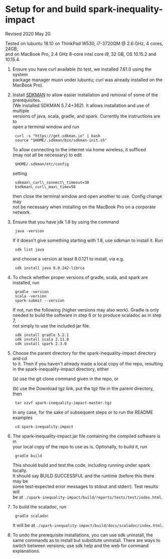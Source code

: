 # Setup for and build spark-inequality-impact

Revised 2020 May 20.

Tested on lubuntu 18.10 on ThinkPad W530, i7-3720QM @ 2.6 GHz, 4 cores, 24GB,<br>
and on MacBook Pro, 2.4 GHz 8-core intel core i9, 32 GB, OS 10.15.2 and 10.15.4.

1. Ensure you have curl available (to test, we installed 7.61.0 using the system<br>
   package manager muon under lubuntu; curl was already installed on the MacBook Pro).

2. Install [SDKMAN](https://sdkman.io/install) to allow easier installation and removal of some of the prerequisites.<br>
   (We installed SDKMAN 5.7.4+362). It allows installation and use of multiple<br>
   versions of java, scala, gradle, and spark.  Currently the instructions are to<br>
   open a terminal window and run

        curl -s "https://get.sdkman.io" | bash
        source "$HOME/.sdkman/bin/sdkman-init.sh"

   To allow connecting to the internet via home wireless, it sufficed<br>
   (may not all be necessary) to edit

        $HOME/.sdkman/etc/config

   setting

        sdkman\_curl\_connect\_timeout=30
        bsdkman\_curl\_max\_time=50

   then close the terminal window and open another to use.  Config change may<br>
   not be necessary when installing on the MacBook Pro on a corporate network.

3. Ensure that you have jdk 1.8 by using the command

        java -version

   If it doesn't give something starting with 1.8, use sdkman to install it. Run

        sdk list java

   and choose a version at least 8.0.121 to install, via e.g.

        sdk install java 8.0.242-librca

4. To check whether proper versions of gradle, scala, and spark are installed, run

        gradle -version
        scala -version
        spark-submit --version

   If not, run the following (higher versions may also work).  Gradle is only<br>
   needed to build the software in step 6 or to produce scaladoc as in step 7,<br>
   not simply to use the included jar file.

        sdk install gradle 5.2.1
        sdk install scala 2.11.8
        sdk install spark 2.3.0

5. Choose the parent directory for the spark-inequality-impact directory and cd<br>
   to it.  Then if you haven't already made a local copy of the repo, resulting<br>
   in the spark-inequality-impact directory, either

   (a) use the git clone command given in the repo, or

   (b) use the Download tgz link, put the tgz file in the parent directory, then

        tar xzvf spark-inequality-impact-master.tgz

   In any case, for the sake of subsequent steps or to run the README examples

        cd spark-inequality-impact

6. The spark-inequality-impact.jar file containing the compiled software is in<br>
   your local copy of the repo to use as is.  Optionally, to build it, run

        gradle build

   This should build and test the code, including running under spark locally.<br>
   It should say BUILD SUCCESSFUL and the runtime (before this there may be<br>
   some test-expected error messages to stdout and stderr).  Test results will<br>
   be at `./spark-inequality-impact/build/reports/tests/test/index.html`.

7. To build the scaladoc, run

        gradle scaladoc

   It will be at `./spark-inequality-impact/build/docs/scaladoc/index.html`.

8. To undo the prerequisite installations, you can use sdk uninstall, the<br>
   same commands as to install but substitute uninstall.  There are ways to<br>
   switch between versions; use sdk help and the web for command explanations.
